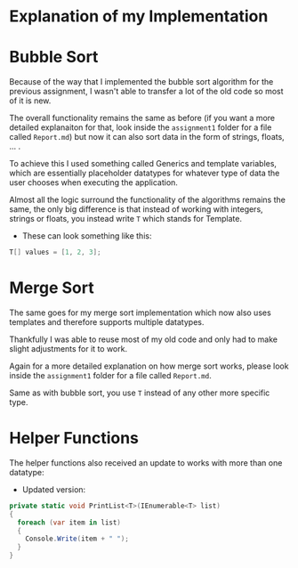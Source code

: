 # Explanation of my Implementation

# Bubble Sort
Because of the way that I implemented the bubble sort algorithm for the previous assignment,
I wasn't able to transfer a lot of the old code so most of it is new.

The overall functionality remains the same as before (if you want a more detailed explanaiton for that, look inside the ```assignment1``` folder for a file called ```Report.md```) but now it can also sort data in the form of strings, floats, ... .

To achieve this I used something called Generics and template variables, which are essentially placeholder datatypes for whatever type of data the user chooses when executing the application.

Almost all the logic surround the functionality of the algorithms remains the same, the only big difference is that instead of working with integers, strings or floats, you instead write ```T``` which stands for Template.

* These can look something like this:
```csharp
T[] values = [1, 2, 3];
```

# Merge Sort
The same goes for my merge sort implementation which now also uses templates and therefore supports multiple datatypes.

Thankfully I was able to reuse most of my old code and only had to make slight adjustments for it to work.

Again for a more detailed explanation on how merge sort works, please look inside the ```assignment1``` folder for a file called ```Report.md```.

Same as with bubble sort, you use ```T``` instead of any other more specific type.

# Helper Functions
The helper functions also received an update to works with more than one datatype:

* Updated version:
```csharp
private static void PrintList<T>(IEnumerable<T> list)
{
  foreach (var item in list)
  {
    Console.Write(item + " ");
  }
}
```